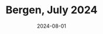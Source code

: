 ---
description: A collection of my fifteen favourite photos from Bergen in July 2024
featured_image: 240715.jpg
menus: "main"
sort_by: Name # Exif.Date
#sort_order: asc
title: Bergen, July 2024
date: 2024-08-01
keywords: [Bergen, July, Summer, "2024"]
#type: gallery
weight: 5
resources:
  - src: 240701.jpg
    title: Fountain caught with slow shutterspeed - Nygårdsparken
  - src: 240702.jpg
    title: Light Rail underpass - Nygård
  - src: 240703.jpg
    title: New(-ish) apartments at the seaside - Solheim
  - src: 240704.jpg
    title: Kayaker - Puddefjorden
  - src: 240705.jpg
    title: View of Ulriken, paraglider added for free! - Center
  - src: 240706.jpg
    title: Very old wood building - Bryggen
  - src: 240707.jpg
    title: It's not gardening as such... - Støletorget
  - src: 240708.jpg
    title: Cyclists in a puddle - Fisketorget
  - src: 240709.jpg
    title: People out enjoying the sun - Center
  - src: 240710.jpg
    title: Dutch angle - Vågsallmenningen
  - src: 240711.jpg
    title: Family having fun in the park - Central Park
  - src: 240712.jpg
    title: Crosswalk People - Fisketorget
  - src: 240713.jpg
    title: Reflected girl - Marken
  - src: 240714.jpg
    title: Woofie on walkies - Torgallmenningen
  - src: 240715.jpg
    title: Iconic row of buildings - Vågsallmenningen
params:
  theme: dark
---